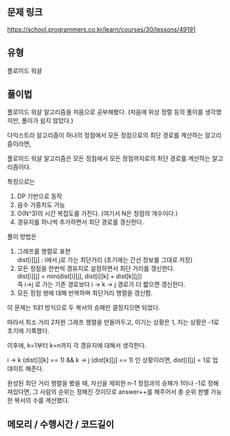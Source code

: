 ## 문제 링크

https://school.programmers.co.kr/learn/courses/30/lessons/49191

## 유형

플로이드 워샬

## 풀이법

플로이드 워샬 알고리즘을 처음으로 공부해봤다. (처음에 위상 정렬 등의 풀이를 생각했지만, 풀이가 쉽지 않았다.)

다익스트라 알고리즘이 하나의 정점에서 모든 정점으로의 최단 경로를 계산하는 알고리즘이라면,

플로이드 워샬 알고리즘은 모든 정점에서 모든 정점까지로의 최단 경로를 계산하는 알고리즘이다.

특징으로는

1. DP 기반으로 동작
2. 음수 가중치도 가능
3. O(N^3)의 시간 복잡도를 가진다. (여기서 N은 정점의 개수이다.)
4. 경유지를 하나씩 추가하면서 최단 경로를 갱신한다.

풀이 방법은

1. 그래프를 행렬로 표현 <br> dist[i][j] : i에서 j로 가는 최단거리 (초기에는 간선 정보를 그대로 저장)
2. 모든 정점을 한번씩 경유지로 설정하면서 최단 거리를 갱신한다. <br> dist[i][j] = min(dist[i][j], dist[i][k] + dist[k][j]) <br> 즉 i->j 로 가는 기존 경로보다 i -> k -> j 경로가 더 짧으면 갱신한다.
3. 모든 정점 쌍에 대해 반복하며 최단거리 행렬을 갱신함.


이 문제는 1대1 방식으로 두 복서의 승패만 결정지으면 되었다.

따라서 최소 거리 2차원 그래프 행렬을 만들어두고, 이기는 상황은 1, 지는 상황은 -1로 초기에 기록했다.

이후에, k=1부터 k=n까지 각 경유지에 대해서 생각한다.

i -> k (dist[i][k] == 1) && k -> j (dist[k][j] == 1) 인 상황이라면, dist[i][j] = 1로 업데이트 해준다.

완성된 최단 거리 행렬을 봤을 때, 자신을 제외한 n-1 정점과의 승패가 1이나 -1로 정해져있다면, 그 사람의 순위는 정해진 것이므로 answer++를 해주어서 총 순위 판별 가능한 복서의 수를 계산했다. 


## 메모리 / 수행시간 / 코드길이